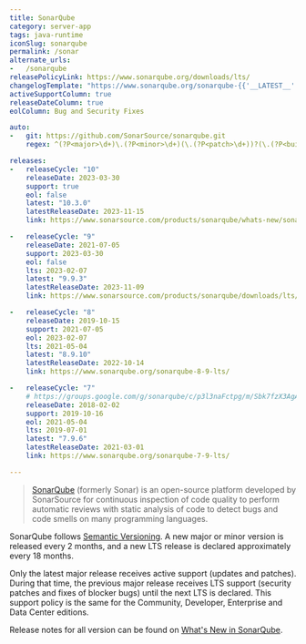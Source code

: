 ```yaml
---
title: SonarQube
category: server-app
tags: java-runtime
iconSlug: sonarqube
permalink: /sonar
alternate_urls:
-   /sonarqube
releasePolicyLink: https://www.sonarqube.org/downloads/lts/
changelogTemplate: "https://www.sonarqube.org/sonarqube-{{'__LATEST__'|split:'.'|pop|join:'-'}}/"
activeSupportColumn: true
releaseDateColumn: true
eolColumn: Bug and Security Fixes

auto:
-   git: https://github.com/SonarSource/sonarqube.git
    regex: ^(?P<major>\d+)\.(?P<minor>\d+)(\.(?P<patch>\d+))?(\.(?P<build>\d+))?$

releases:
-   releaseCycle: "10"
    releaseDate: 2023-03-30
    support: true
    eol: false
    latest: "10.3.0"
    latestReleaseDate: 2023-11-15
    link: https://www.sonarsource.com/products/sonarqube/whats-new/sonarqube-10-0/

-   releaseCycle: "9"
    releaseDate: 2021-07-05
    support: 2023-03-30
    eol: false
    lts: 2023-02-07
    latest: "9.9.3"
    latestReleaseDate: 2023-11-09
    link: https://www.sonarsource.com/products/sonarqube/downloads/lts/9-9-lts/

-   releaseCycle: "8"
    releaseDate: 2019-10-15
    support: 2021-07-05
    eol: 2023-02-07
    lts: 2021-05-04
    latest: "8.9.10"
    latestReleaseDate: 2022-10-14
    link: https://www.sonarqube.org/sonarqube-8-9-lts/

-   releaseCycle: "7"
    # https://groups.google.com/g/sonarqube/c/p3l3naFctpg/m/Sbk7fzX3AgAJ
    releaseDate: 2018-02-02
    support: 2019-10-16
    eol: 2021-05-04
    lts: 2019-07-01
    latest: "7.9.6"
    latestReleaseDate: 2021-03-01
    link: https://www.sonarqube.org/sonarqube-7-9-lts/

---
```


> [SonarQube](https://www.sonarqube.org/) (formerly Sonar) is an open-source platform developed by
> SonarSource for continuous inspection of code quality to perform automatic reviews with static
> analysis of code to detect bugs and code smells on many programming languages.

SonarQube follows [Semantic Versioning](https://semver.org/). A new major or minor version is
released every 2 months, and a new LTS release is declared approximately every 18 months.

Only the latest major release receives active support (updates and patches). During that time, the
previous major release receives LTS support (security patches and fixes of blocker bugs) until the
next LTS is declared. This support policy is the same for the Community, Developer, Enterprise and
Data Center editions.

Release notes for all version can be found on [What's New in SonarQube](https://www.sonarqube.org/whats-new/).
